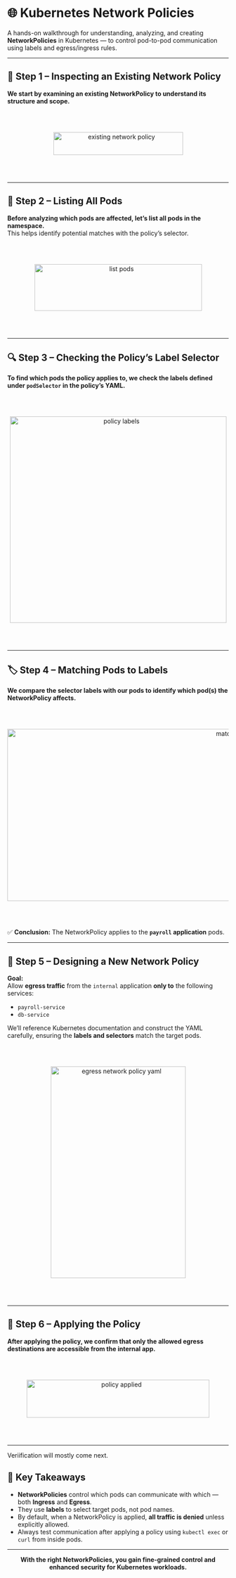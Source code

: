 # 🌐 Kubernetes Network Policies

A hands-on walkthrough for understanding, analyzing, and creating **NetworkPolicies** in Kubernetes — to control pod-to-pod communication using labels and egress/ingress rules.

---

## 📘 Step 1 – Inspecting an Existing Network Policy

**We start by examining an existing NetworkPolicy to understand its structure and scope.**

<br><br>

<p align="center">
  <img width="295" height="52" alt="existing network policy" src="https://github.com/user-attachments/assets/7d378634-9a3d-4639-a38a-9c53baa171b2" />
</p>

<br><br>

---

## 🧩 Step 2 – Listing All Pods

**Before analyzing which pods are affected, let’s list all pods in the namespace.**  
This helps identify potential matches with the policy’s selector.

<br><br>

<p align="center">
  <img width="381" height="106" alt="list pods" src="https://github.com/user-attachments/assets/f690f707-fba6-47d7-bf37-6d11958ab511" />
</p>

<br><br>

---

## 🔍 Step 3 – Checking the Policy’s Label Selector

**To find which pods the policy applies to, we check the labels defined under `podSelector` in the policy’s YAML.**

<br><br>

<p align="center">
  <img width="493" height="469" alt="policy labels" src="https://github.com/user-attachments/assets/1b5948dd-a46f-428d-9791-c5f412d03f14" />
</p>

<br><br>

---

## 🏷️ Step 4 – Matching Pods to Labels

**We compare the selector labels with our pods to identify which pod(s) the NetworkPolicy affects.**

<br><br>

<p align="center">
  <img width="1068" height="391" alt="matching pod labels" src="https://github.com/user-attachments/assets/a0d74a69-126d-44ac-94c2-186a84ced255" />
</p>

<br><br>

✅ **Conclusion:** The NetworkPolicy applies to the **`payroll` application** pods.

---

## 🚧 Step 5 – Designing a New Network Policy

**Goal:**  
Allow **egress traffic** from the `internal` application **only to** the following services:
- `payroll-service`
- `db-service`

We’ll reference Kubernetes documentation and construct the YAML carefully, ensuring the **labels and selectors** match the target pods.

<br><br>

<p align="center">
  <img width="307" height="481" alt="egress network policy yaml" src="https://github.com/user-attachments/assets/48a2e457-fbc2-4b8f-93da-21129ca44b09" />
</p>

<br><br>

---

## 🧾 Step 6 – Applying  the Policy

**After applying the policy, we confirm that only the allowed egress destinations are accessible from the internal app.**

<br><br>

<p align="center">
  <img width="416" height="86" alt="policy applied" src="https://github.com/user-attachments/assets/226774ba-10ad-407b-9ac0-df7012853a95" />
</p>

<br><br>

---
Veriification will mostly come next.

## 🧠 Key Takeaways

- **NetworkPolicies** control which pods can communicate with which — both **Ingress** and **Egress**.  
- They use **labels** to select target pods, not pod names.  
- By default, when a NetworkPolicy is applied, **all traffic is denied** unless explicitly allowed.  
- Always test communication after applying a policy using `kubectl exec` or `curl` from inside pods.  

---

<p align="center"><b>With the right NetworkPolicies, you gain fine-grained control and enhanced security for Kubernetes workloads.</b></p>

